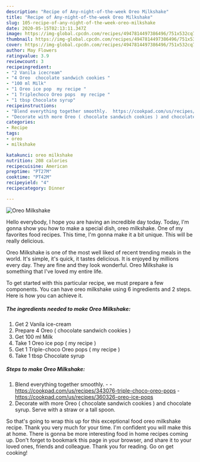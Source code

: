 ```yaml
---
description: "Recipe of Any-night-of-the-week Oreo Milkshake"
title: "Recipe of Any-night-of-the-week Oreo Milkshake"
slug: 105-recipe-of-any-night-of-the-week-oreo-milkshake
date: 2020-05-15T02:13:11.347Z
image: https://img-global.cpcdn.com/recipes/4947814497386496/751x532cq70/oreo-milkshake-recipe-main-photo.jpg
thumbnail: https://img-global.cpcdn.com/recipes/4947814497386496/751x532cq70/oreo-milkshake-recipe-main-photo.jpg
cover: https://img-global.cpcdn.com/recipes/4947814497386496/751x532cq70/oreo-milkshake-recipe-main-photo.jpg
author: May Flowers
ratingvalue: 3.9
reviewcount: 3
recipeingredient:
- "2 Vanila icecream"
- "4 Oreo  chocolate sandwich cookies "
- "100 ml Milk"
- "1 Oreo ice pop  my recipe "
- "1 Triplechoco Oreo pops  my recipe "
- "1 tbsp Chocolate syrup"
recipeinstructions:
- "Blend everything together smoothly.  https://cookpad.com/us/recipes/343076-triple-choco-oreo-pops https://cookpad.com/us/recipes/360326-oreo-ice-pops"
- "Decorate with more Oreo ( chocolate sandwich cookies ) and chocolate syrup. Serve with a straw or a tall spoon."
categories:
- Recipe
tags:
- oreo
- milkshake

katakunci: oreo milkshake 
nutrition: 208 calories
recipecuisine: American
preptime: "PT27M"
cooktime: "PT42M"
recipeyield: "4"
recipecategory: Dinner

---
```



![Oreo Milkshake](https://img-global.cpcdn.com/recipes/4947814497386496/751x532cq70/oreo-milkshake-recipe-main-photo.jpg)

Hello everybody, I hope you are having an incredible day today. Today, I'm gonna show you how to make a special dish, oreo milkshake. One of my favorites food recipes. This time, I'm gonna make it a bit unique. This will be really delicious.

Oreo Milkshake is one of the most well liked of recent trending meals in the world. It's simple, it's quick, it tastes delicious. It is enjoyed by millions every day. They are fine and they look wonderful. Oreo Milkshake is something that I've loved my entire life.




To get started with this particular recipe, we must prepare a few components. You can have oreo milkshake using 6 ingredients and 2 steps. Here is how you can achieve it.

<!--inarticleads1-->

##### The ingredients needed to make Oreo Milkshake:

1. Get 2 Vanila ice-cream
1. Prepare 4 Oreo ( chocolate sandwich cookies )
1. Get 100 ml Milk
1. Take 1 Oreo ice pop ( my recipe )
1. Get 1 Triple-choco Oreo pops ( my recipe )
1. Take 1 tbsp Chocolate syrup




<!--inarticleads2-->

##### Steps to make Oreo Milkshake:

1. Blend everything together smoothly. -  - https://cookpad.com/us/recipes/343076-triple-choco-oreo-pops - https://cookpad.com/us/recipes/360326-oreo-ice-pops
1. Decorate with more Oreo ( chocolate sandwich cookies ) and chocolate syrup. Serve with a straw or a tall spoon.




So that's going to wrap this up for this exceptional food oreo milkshake recipe. Thank you very much for your time. I'm confident you will make this at home. There is gonna be more interesting food in home recipes coming up. Don't forget to bookmark this page in your browser, and share it to your loved ones, friends and colleague. Thank you for reading. Go on get cooking!
